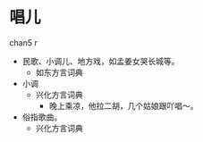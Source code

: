 



# 唱儿
chan5 r
+ 民歌、小调儿、地方戏，如孟姜女哭长城等。
  * 如东方言词典
+ 小调
  * 兴化方言词典
    - 晚上乘凉，他拉二胡，几个姑娘跟吖唱～。
+ 俗指歌曲。
  * 兴化方言词典
